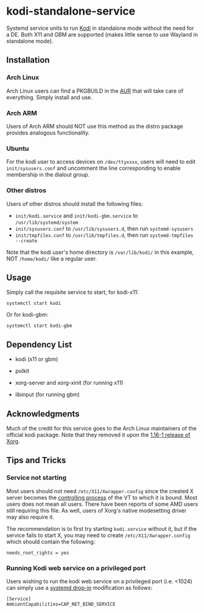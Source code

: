 # kodi-standalone-service
Systemd service units to run [Kodi](https://kodi.tv/) in standalone mode without the need for a DE.  Both X11 and GBM are supported (makes little sense to use Wayland in standalone mode).

## Installation
### Arch Linux
Arch Linux users can find a PKGBUILD in the [AUR](https://aur.archlinux.org/packages/kodi-standalone-service) that will take care of everything. Simply install and use.

### Arch ARM
Users of Arch ARM should NOT use this method as the distro package provides analogous functionality.

### Ubuntu
For the kodi user to access devices on `/dev/ttyxxxx`, users will need to edit `init/sysusers.conf` and uncomment the line corresponding to enable membership in the dialout group.

### Other distros
Users of other distros should install the following files:

* `init/kodi.service` and `init/kodi-gbm.service` to `/usr/lib/systemd/system`
* `init/sysusers.conf` to `/usr/lib/sysusers.d`, then run `systemd-sysusers`
* `init/tmpfiles.conf` to `/usr/lib/tmpfiles.d`, then run `systemd-tmpfiles --create`

Note that the kodi user's home directory is `/var/lib/kodi/` in this example, NOT `/home/kodi/` like a regular user.

## Usage
Simply call the requisite service to start, for kodi-x11:
```
systemctl start kodi
```
Or for kodi-gbm:
```
systemctl start kodi-gbm
```

## Dependency List
* kodi (x11 or gbm)
* polkit

* xorg-server and xorg-xinit (for running x11)
* libinput (for running gbm)

## Acknowledgments
Much of the credit for this service goes to the Arch Linux maintainers of the official kodi package. Note that they removed it upon the [1.16-1 release of Xorg](https://git.archlinux.org/svntogit/community.git/commit/trunk?h=packages/xbmc&id=9763c6d32678f3a3f45c195bfae92eee209d504f).

## Tips and Tricks
### Service not starting
Most users should not need `/etc/X11/Xwrapper.config` since the created X server becomes the [controlling process](http://www.freedesktop.org/software/systemd/man/systemd.exec.html#StandardInput=) of the VT to which it is bound. Most users does not mean all users. There have been reports of some AMD users still requiring this file. As well, users of Xorg's native modesetting driver may also require it.

The recommendation is to first try starting `kodi.service` without it, but if the service fails to start X, you may need to create `/etc/X11/Xwrapper.config` which should contain the following:
```
needs_root_rights = yes
```

### Running Kodi web service on a privileged port
Users wishing to run the kodi web service on a privileged port (i.e. <1024) can simply use a [systemd drop-in](https://wiki.archlinux.org/index.php/Systemd#Drop-in_files) modification as follows:
```
[Service]
AmbientCapabilities=CAP_NET_BIND_SERVICE
```
